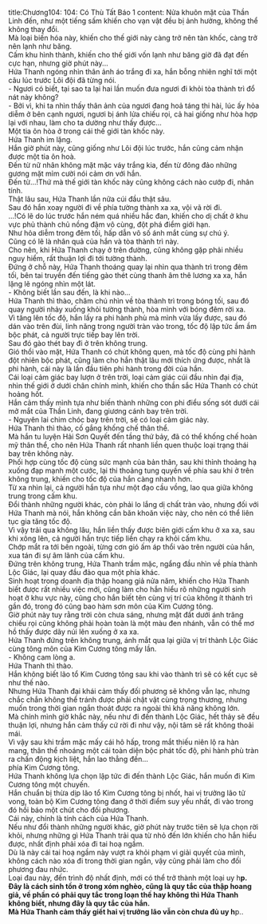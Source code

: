 title:Chương104: 104: Có Thù Tất Báo 1
content:
Nửa khuôn mặt của Thần Linh đến, như một tiếng sấm khiến cho vạn vật đều bị ảnh hưởng, không thể không thay đổi.<br>Mà loại biến hóa này, khiến cho thế giới này càng trở nên tàn khốc, càng trở nên lạnh như băng.<br>Cấm khu hình thành, khiến cho thế giới vốn lạnh như băng giờ đã đạt đến cực hạn, nhưng giờ phút này...<br>Hứa Thanh ngóng nhìn thân ảnh áo trắng đi xa, hắn bỗng nhiên nghĩ tới một câu lúc trước Lôi đội đã từng nói.<br>- Ngươi có biết, tại sao ta lại hai lần muốn đưa ngươi đi khỏi tòa thành trì đổ nát này không?<br>- Bởi vì, khi ta nhìn thấy thân ảnh của ngươi đang hoả táng thi hài, lúc ấy hỏa diễm ở bên cạnh ngươi, ngươi bị ánh lửa chiếu rọi, cả hai giống như hòa hợp lại với nhau, làm cho ta dường như thấy được...<br>Một tia ôn hòa ở trong cái thế giới tàn khốc này.<br>Hứa Thanh im lặng.<br>Hắn giờ phút này, cũng giống như Lôi đội lúc trước, hắn cũng cảm nhận được một tia ôn hoà.<br>Đến từ nữ nhân không mặt mặc váy trắng kia, đến từ đông đảo những gương mặt mỉm cười nói cảm ơn với hắn.<br>Đến từ...!Thứ mà thế giới tàn khốc này cũng không cách nào cướp đi, nhân tính.<br>Thật lâu sau, Hứa Thanh lần nữa cúi đầu thật sâu.<br>Sau đó hắn xoay người đi về phía tường thành xa xa, vội vã rời đi.<br>...!Có lẽ do lúc trước hắn ném quá nhiều hắc đan, khiến cho dị chất ở khu vực phủ thành chủ nồng đậm vô cùng, đột phá điểm giới hạn.<br>Như hỏa diễm trong đêm tối, hấp dẫn vô số ánh mắt cùng sự chú ý.<br>Cũng có lẽ là nhân quả của hắn và tòa thành trì này.<br>Cho nên, khi Hứa Thanh chạy ở trên đường, cũng không gặp phải nhiều nguy hiểm, rất thuận lợi đi tới tường thành.<br>Đứng ở chỗ này, Hứa Thanh thoáng quay lại nhìn qua thành trì trong đêm tối, bên tai truyền đến tiếng gào thét cùng thanh âm thê lương xa xa, hắn lặng lẽ ngóng nhìn một lát.<br>- Không biết lần sau đến, là khi nào...<br>Hứa Thanh thì thào, chăm chú nhìn về tòa thành trì trong bóng tối, sau đó quay người nhảy xuống khỏi tường thành, hòa mình với bóng đêm rời xa.<br>Vì tăng lên tốc độ, hắn lấy ra phi hành phù mà mình vừa lấy được, sau đó dán vào trên đùi, linh năng trong người tràn vào trong, tốc độ lập tức ầm ầm bộc phát, cả người trực tiếp bay lên trời.<br>Sau đó gào thét bay đi ở trên không trung.<br>Gió thổi vào mặt, Hứa Thanh có chút không quen, mà tốc độ cùng phi hành đột nhiên bộc phát, cũng làm cho hắn thật lâu mới thích ứng được, nhất là phi hành, cái này là lần đầu tiên phi hành trong đời của hắn.<br>Cái loại cảm giác bay lượn ở trên trời, loại cảm giác cúi đầu nhìn đại địa, nhìn thế giới ở dưới chân chính mình, khiến cho thần sắc Hứa Thanh có chút hoảng hốt.<br>Hắn cảm thấy mình tựa như biến thành những con phi điểu sống sót dưới cái mở mắt của Thần Linh, đang giương cánh bay trên trời.<br>- Nguyên lai chim chóc bay trên trời, sẽ có loại cảm giác này.<br>Hứa Thanh thì thào, cố gắng khống chế thân thể.<br>Mà hắn tu luyện Hải Sơn Quyết đến tầng thứ bảy, đã có thể khống chế hoàn mỹ thân thể, cho nên Hứa Thanh rất nhanh liền quen thuộc loại trạng thái bay trên không này.<br>Phối hợp cùng tốc độ cùng sức mạnh của bản thân, sau khi thỉnh thoảng hạ xuống đạp mạnh một cước, lại thi thoảng tung quyền về phía sau khi ở trên không trung, khiến cho tốc độ của hắn càng nhanh hơn.<br>Từ xa nhìn lại, cả người hắn tựa như một đạo cầu vồng, lao qua giữa không trung trong cấm khu.<br>Đổi thành những người khác, còn phải lo lắng dị chất tràn vào, nhưng đối với Hứa Thanh mà nói, hắn không cần băn khoăn việc này, cho nên có thể liên tục gia tăng tốc độ.<br>Vì vậy trải qua không lâu, hắn liền thấy được biên giới cấm khu ở xa xa, sau khi xông lên, cả người hắn trực tiếp liền chạy ra khỏi cấm khu.<br>Chớp mắt ra tới bên ngoài, từng cơn gió ấm áp thổi vào trên người của hắn, xua tán đi sự âm lãnh của cấm khu.<br>Đứng trên không trung, Hứa Thanh trầm mặc, ngẩng đầu nhìn về phía thành Lộc Giác, lại quay đầu đảo qua một phía khác.<br>Sinh hoạt trong doanh địa thập hoang giả nửa năm, khiến cho Hứa Thanh biết được rất nhiều việc mới, cũng làm cho hắn hiểu rõ những người sinh hoạt ở khu vực này, cũng cho hắn biết tên cùng vị trí của không ít thành trì gần đó, trong đó cũng bao hàm sơn môn của Kim Cương tông.<br>Giờ phút này tuy rằng trời còn chưa sáng, nhưng mặt đất dưới ánh trăng chiếu rọi cũng không phải hoàn toàn là một màu đen nhánh, vẫn có thể mơ hồ thấy được dãy núi lên xuống ở xa xa.<br>Hứa Thanh đứng trên không trung, ánh mắt qua lại giữa vị trí thành Lộc Giác cùng tông môn của Kim Cương tông mấy lần.<br>- Không cam lòng a.<br>Hứa Thanh thì thào.<br>Hắn không biết lão tổ Kim Cương tông sau khi vào thành trì sẽ có kết cục sẽ như thế nào.<br>Nhưng Hứa Thanh đại khái cảm thấy đối phương sẽ không vẫn lạc, nhưng chắc chắn không thể tránh được phải chật vật cùng trọng thương, nhưng muốn trong thời gian ngắn thoát được ra ngoài thì khả năng không lớn.<br>Mà chính mình giờ khắc này, nếu như đi đến thành Lộc Giác, hết thảy sẽ đều thuận lợi, nhưng hắn cảm thấy cứ rời đi như vậy, nội tâm sẽ rất không thoải mái.<br>Vì vậy sau khi trầm mặc mấy cái hô hấp, trong mắt thiếu niên lộ ra hàn mang, thân thể nhoáng một cái toàn diện bộc phát tốc độ, phi hành phù tràn ra chấn động kịch liệt, hắn lao thẳng đến...<br>phía Kim Cương tông.<br>Hứa Thanh không lựa chọn lập tức đi đến thành Lộc Giác, hắn muốn đi Kim Cương tông một chuyến.<br>Hắn chuẩn bị thừa dịp lão tổ Kim Cương tông bị nhốt, hai vị trưởng lão tử vong, toàn bộ Kim Cương tông đang ở thời điểm suy yếu nhất, đi vào trong đó hồi báo một chút cho đối phương.<br>Cái này, chính là tính cách của Hứa Thanh.<br>Nếu như đổi thành những người khác, giờ phút này trước tiên sẽ lựa chọn rời khỏi, nhưng những gì Hứa Thanh trải qua từ nhỏ đến lớn khiến cho hắn hiểu được, nhất định phải xóa đi tai hoạ ngầm.<br>Dù là này cái tai hoạ ngầm này vượt ra khỏi phạm vi giải quyết của mình, không cách nào xóa đi trong thời gian ngắn, vậy cũng phải làm cho đối phương đau nhức.<br>Loại đau này, đến trình độ nhất định, mới có thể trở thành một loại uy h**p.<br>Đây là cách sinh tồn ở trong xóm nghèo, cũng là quy tắc của thập hoang giả, về phần có phải quy tắc trong loạn thế hay không thì Hứa Thanh không biết, nhưng đây là quy tắc của hắn.<br>Mà Hứa Thanh cảm thấy giết hai vị trưởng lão vẫn còn chưa đủ uy h**p..<br>